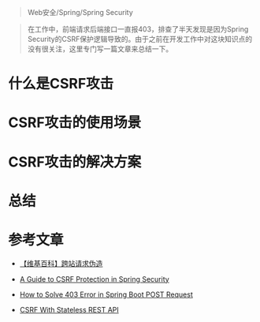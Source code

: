 > Web安全/Spring/Spring Security

> 在工作中，前端请求后端接口一直报403，排查了半天发现是因为Spring Security的CSRF保护逻辑导致的。由于之前在开发工作中对这块知识点的没有很关注，这里专门写一篇文章来总结一下。

# 什么是CSRF攻击

# CSRF攻击的使用场景

# CSRF攻击的解决方案

# 总结

# 参考文章

* [【维基百科】跨站请求伪造](https://zh.wikipedia.org/wiki/%E8%B7%A8%E7%AB%99%E8%AF%B7%E6%B1%82%E4%BC%AA%E9%80%A0)
* [A Guide to CSRF Protection in Spring Security](https://www.baeldung.com/spring-security-csrf)
* [How to Solve 403 Error in Spring Boot POST Request](https://www.baeldung.com/java-spring-fix-403-error)

* [CSRF With Stateless REST API](https://www.baeldung.com/csrf-stateless-rest-api)